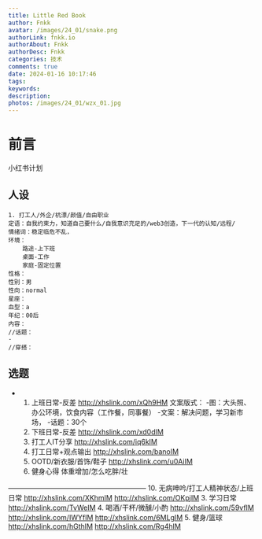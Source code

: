 ```yaml
---
title: Little Red Book
author: Fnkk
avatar: /images/24_01/snake.png
authorLink: fnkk.io
authorAbout: Fnkk
authorDesc: Fnkk
categories: 技术
comments: true
date: 2024-01-16 10:17:46
tags:
keywords:
description:
photos: /images/24_01/wzx_01.jpg
---
```

# 前言 
小红书计划

## 人设
    1. 打工人/外企/杭漂/颜值/自由职业
    定语：自我约束力，知道自己要什么/自我意识充足的/web3创造，下一代的认知/远程/
    情绪词：稳定临危不乱，
    环境：
        路途-上下班
        桌面-工作
        家庭-固定位置
    性格：
    性别：男
    性向：normal
    星座：
    血型：a
    年纪：00后
    内容：
    //话题：
    -
    //穿搭：

## 选题
- 
    1. 上班日常-反差
        http://xhslink.com/xQh9HM
        文案版式：
        -图：大头照、办公环境，饮食内容（工作餐，同事餐）
        -文案：解决问题，学习新市场，
        -话题：30个
    2. 下班日常-反差
        http://xhslink.com/xd0dIM
    8. 打工人IT分享
        http://xhslink.com/iq6kIM
    11. 打工日常+观点输出
        http://xhslink.com/banoIM
    6. OOTD/新衣服/首饰/鞋子
        http://xhslink.com/u0AiIM
    0. 健身心得
       体重增加/怎么吃胖/壮

————————————————————
 10. 无病呻吟/打工人精神状态/上班日常
        http://xhslink.com/XKhmIM
        http://xhslink.com/OKpjIM
    3. 学习日常
        http://xhslink.com/TvWeIM
    4. 喝酒/干杯/微醺/小酌
        http://xhslink.com/59vfIM
        http://xhslink.com/IWYfIM
        http://xhslink.com/6MLgIM
    5. 健身/篮球
        http://xhslink.com/hGthIM
        http://xhslink.com/Rg4hIM